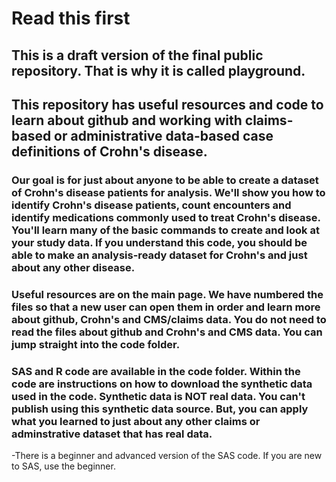 # Read this first

## This is a draft version of the final public repository.  That is why it is called playground.

## This repository has useful resources and code to learn about github and working with claims-based or administrative data-based case definitions of Crohn's disease.

### Our goal is for just about anyone to be able to create a dataset of Crohn's disease patients for analysis.  We'll show you how to identify Crohn's disease patients, count encounters and identify medications commonly used to treat Crohn's disease.  You'll learn many of the basic commands to create and look at your study data.  If you understand this code, you should be able to make an analysis-ready dataset for Crohn's and just about any other disease.

### Useful resources are on the main page. We have numbered the files so that a new user can open them in order and learn more about github, Crohn's and CMS/claims data.  You do not need to read the files about github and Crohn's and CMS data.  You can jump straight into the code folder.

### SAS and R code are available in the **code** folder.  Within the code are instructions on how to download the synthetic data used in the code.  Synthetic data is NOT real data.  You can't publish using this synthetic data source.  But, you can apply what you learned to just about any other claims or adminstrative dataset that has real data.    
-There is a beginner and advanced version of the SAS code.  If you are new to SAS, use the beginner.  
